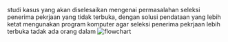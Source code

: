 studi kasus yang akan diselesaikan mengenai permasalahan seleksi penerima pekrjaan yang tidak terbuka,
dengan solusi pendataan yang lebih ketat mengunakan program komputer agar seleksi penerima pekrjaan lebih
terbuka tadak ada orang dalam
![flowchart](https://github.com/Herumudzaqi/tugas_algoritma/assets/145643925/c6d01d6d-c3cf-4b10-98dd-4efb7cc0493e)
